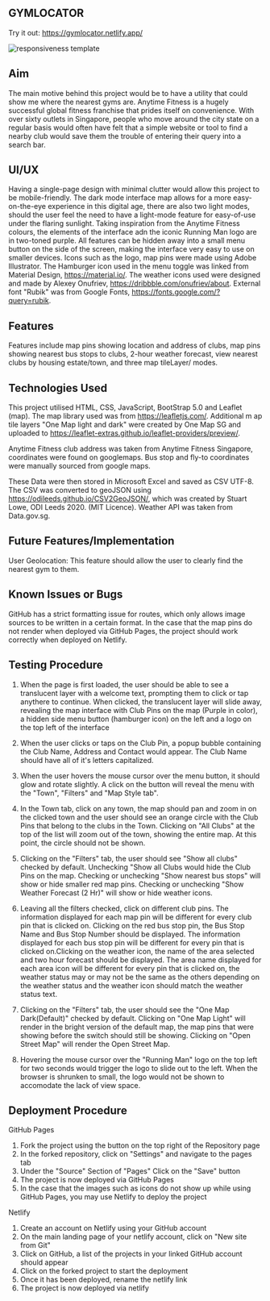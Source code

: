 ## GYMLOCATOR
Try it out: https://gymlocator.netlify.app/

![responsiveness template](https://user-images.githubusercontent.com/84681965/129767361-96300cc8-e039-480b-947f-74e179629af2.png)


## Aim

The main motive behind this project would be to have a utility that could show me where the nearest gyms are.
Anytime Fitness is a hugely successful global fitness franchise that prides itself on convenience. With over sixty outlets in Singapore, people who move around the city state on a regular basis would often have felt that a simple website or tool to find a nearby club would save them the trouble of entering their query into a search bar. 


## UI/UX

Having a single-page design with minimal clutter would allow this project to be mobile-friendly.
The dark mode interface map allows for a more easy-on-the-eye experience in this digital age, there are also two light modes, should the user feel the need to have a light-mode feature for easy-of-use under the flaring sunlight. 
Taking inspiration from the Anytime Fitness colours, the elements of the interface adn the iconic Running Man logo are in two-toned purple.
All features can be hidden away into a small menu button on the side of the screen, making the interface very easy to use on smaller devices.
Icons such as the logo, map pins were made using Adobe Illustrator. The Hamburger icon used in the menu toggle was linked from Material Design, https://material.io/. The weather icons used were designed and made  by Alexey Onufriev, https://dribbble.com/onufriev/about. External font "Rubik" was from Google Fonts, https://fonts.google.com/?query=rubik. 


## Features

Features include map pins showing location and address of clubs, map pins showing nearest bus stops to clubs, 
2-hour weather forecast, view nearest clubs by housing estate/town, and three map tileLayer/ modes.  


## Technologies Used

This project utilised HTML, CSS, JavaScript, BootStrap 5.0 and Leaflet (map). The map library used was from https://leafletjs.com/. Additional m ap tile layers "One Map light and dark" were created by One Map SG and uploaded to https://leaflet-extras.github.io/leaflet-providers/preview/.

Anytime Fitness club address was taken from Anytime Fitness Singapore, coordinates were found on googlemaps.
Bus stop and fly-to coordinates were manually sourced from google maps.

These Data were then stored in Microsoft Excel and saved as CSV UTF-8.
The CSV was converted to geoJSON using <https://odileeds.github.io/CSV2GeoJSON/>, which was created by Stuart Lowe, ODI Leeds 2020. (MIT Licence).
 Weather API was taken from Data.gov.sg. 


## Future Features/Implementation

User Geolocation:
This feature should allow the user to clearly find the nearest gym to them.

## Known Issues or Bugs

GitHub has a strict formatting issue for routes, which only allows image sources to be written in a certain format.
In the case that the map pins do not render when deployed via GitHub Pages, the project should work correctly when deployed on Netlify. 



## Testing Procedure

1) When the page is first loaded, the user should be able to see a translucent layer with a welcome text, prompting them to click or tap anythere to continue.
When clicked, the translucent layer will slide away, revealing the map interface with Club Pins on the map (Purple in color), a hidden side menu button (hamburger icon) on the left and a logo on the top left of the interface

2) When the user clicks or taps on the Club Pin, a popup bubble containing the Club Name, Address and Contact would appear. The Club Name should have all of it's letters capitalized. 

3) When the user hovers the mouse cursor over the menu button, it should glow and rotate slightly. A click on the button will reveal the menu with the "Town", "Filters" and "Map Style tab".

4) In the Town tab, click on any town, the map should pan and zoom in on the clicked town and the user should see an orange circle with the Club Pins that belong to the clubs in the Town. Clicking on "All Clubs" at the top of the list will zoom out of the town, showing the entire map. At this point, the circle should not be shown. 

5) Clicking on the "Filters" tab, the user should see "Show all clubs" checked by default. Unchecking "Show all Clubs would hide the Club Pins on the map. Checking or unchecking "Show nearest bus stops"  will show or hide smaller red map pins. Checking or unchecking "Show Weather Forecast (2 Hr)"  will show or hide weather icons. 

6) Leaving all the filters checked, click on different club pins. The information displayed for each map pin will be different for every club pin that is clicked on. Clicking on the red bus stop pin, the Bus Stop Name and Bus Stop Number should be displayed. The information displayed for each bus stop pin will be different for every pin that is clicked on.Clicking on the weather icon, the name of the area selected and two hour forecast should be displayed. The area name displayed for each area icon will be different for every pin that is clicked on, the weather status may or may not be the same as the others depending on the weather status and the weather icon should match the weather status text. 

7) Clicking on the "Filters" tab, the user should see the "One Map Dark(Default)" checked by default. Clicking on "One Map Light" will render in the bright version of the default map, the map pins that were showing before the switch should still be showing. Clicking on "Open Street Map" will render the Open Street Map.  

8) Hovering the mouse cursor over the "Running Man" logo on the top left for two seconds would trigger the logo to slide out to the left. When the browser is shrunken to small, the logo would not be shown to accomodate the lack of view space.  


## Deployment Procedure

GitHub Pages

1) Fork the project using the button on the top right of the Repository page
2) In the forked repository, click on "Settings" and navigate to the pages tab
3) Under the "Source" Section of "Pages" Click on the "Save" button
4) The project is now deployed via GitHub Pages
5) In the case that the images such as icons do not show up while using GitHub Pages, you may use Netlify to deploy the project

Netlify

1) Create an account on Netlify using your GitHub account
2) On the main landing page of your netlify account, click on "New site from Git"
3) Click on GitHub, a list of the projects in your linked GitHub account should appear
4) Click on the forked project to start the deployment
5) Once it has been deployed, rename the netlify link
6) The project is now deployed via netlify 
